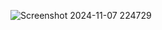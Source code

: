 ![Screenshot 2024-11-07 224729](https://github.com/user-attachments/assets/c87f2a71-7850-41b8-9a47-e7a551d4b060)
